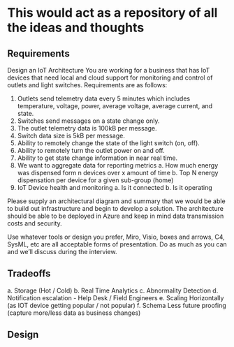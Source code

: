 # This would act as a repository of all the ideas and thoughts
## Requirements
Design an IoT Architecture
You are working for a business that has IoT devices that need local and cloud support for monitoring and control of outlets and light switches. Requirements are as follows:
1. Outlets send telemetry data every 5 minutes which includes temperature, voltage, power, average voltage, average current, and state.
2. Switches send messages on a state change only.
3. The outlet telemetry data is 100kB per message.
4. Switch data size is 5kB per message.
5. Ability to remotely change the state of the light switch (on, off).
6. Ability to remotely turn the outlet power on and off.
7. Ability to get state change information in near real time.
8. We want to aggregate data for reporting metrics
  a. How much energy was dispensed form n devices over x amount of time
  b. Top N energy dispensation per device for a given sub-group (home)
9. IoT Device health and monitoring
  a. Is it connected
  b. Is it operating

Please supply an architectural diagram and summary that we would be able to build out infrastructure and begin to develop a solution. The architecture should be able to be
deployed in Azure and keep in mind data transmission costs and security.

Use whatever tools or design you prefer, Miro, Visio, boxes and arrows, C4, SysML, etc are all acceptable forms of presentation. Do as much as you can and we’ll discuss
during the interview.

## Tradeoffs
  a. Storage (Hot / Cold) 
  b. Real Time Analytics 
  c. Abnormality Detection
  d. Notification escalation - Help Desk / Field Engineers
  e. Scaling Horizontally (as IOT device getting popular / not popular)
  f. Schema Less future proofing (capture more/less data as business changes)
## Design
